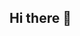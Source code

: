## Hi there 👋

<!--
**saurabh0477/saurabh0477** is a ✨ _special_ ✨ repository because its `README.md` (this file) appears on your GitHub profile.

Here are some ideas to get you started:

- 🔭 I’m currently working on C language
- 🌱 I’m currently learning BCA+MCA(DS)
- 💬 Ask me about PYTHON
- 📫 How to reach me: saurabhchaurasia7052633184@gmail.com

-->
